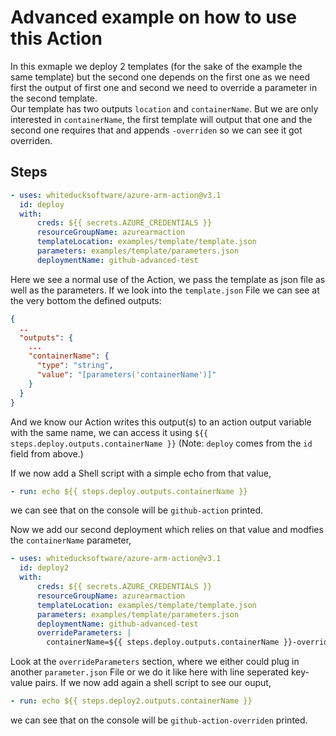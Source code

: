 # Advanced example on how to use this Action
In this exmaple we deploy 2 templates (for the sake of the example the same template) but the second one depends on the first one as we need first the output of first one and second we need to override a parameter in the second template.   
Our template has two outputs `location` and `containerName`. But we are only interested in `containerName`, the first template will output that one and the second one requires that and appends `-overriden` so we can see it got overriden.

## Steps
```yaml
- uses: whiteducksoftware/azure-arm-action@v3.1
  id: deploy
  with:
      creds: ${{ secrets.AZURE_CREDENTIALS }}
      resourceGroupName: azurearmaction
      templateLocation: examples/template/template.json
      parameters: examples/template/parameters.json
      deploymentName: github-advanced-test
```
Here we see a normal use of the Action, we pass the template as json file as well as the parameters. If we look into the `template.json` File we can see at the very bottom the defined outputs:
```json
{
  ..
  "outputs": {
    ...
    "containerName": {
      "type": "string",
      "value": "[parameters('containerName')]"
    }
  }
}
```
And we know our Action writes this output(s) to an action output variable with the same name, we can access it using `${{ steps.deploy.outputs.containerName }}` (Note: `deploy` comes from the `id` field from above.)   

If we now add a Shell script with a simple echo from that value,
```yaml
- run: echo ${{ steps.deploy.outputs.containerName }}
```
we can see that on the console will be `github-action` printed.

Now we add our second deployment which relies on that value and modfies the `containerName` parameter,
```yaml
- uses: whiteducksoftware/azure-arm-action@v3.1
  id: deploy2
  with:
      creds: ${{ secrets.AZURE_CREDENTIALS }}
      resourceGroupName: azurearmaction
      templateLocation: examples/template/template.json
      parameters: examples/template/parameters.json
      deploymentName: github-advanced-test
      overrideParameters: |
        containerName=${{ steps.deploy.outputs.containerName }}-overriden
```
Look at the `overrideParameters` section, where we either could plug in another `parameter.json` File or we do it like here with line seperated key-value pairs. If we now add again a shell script to see our ouput,
```yaml
- run: echo ${{ steps.deploy2.outputs.containerName }}
```
we can see that on the console will be `github-action-overriden` printed.